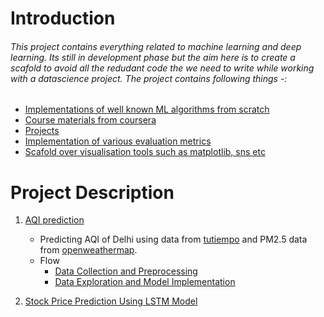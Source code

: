 # Introduction
###### This project contains everything related to machine learning and deep learning. Its still in development phase but the aim here is to create a scafold to avoid all the redudant code the we need to write while working with a datascience project. The project contains following things -:

- [Implementations of well known ML algorithms from scratch](https://github.com/vik228/deeplearning_ai/tree/master/algorithms "Implementations of well known ML algorithms from scratch")
- [Course materials from coursera](https://github.com/vik228/deeplearning_ai/tree/master/coursera_courses "Course materials from coursera")
- [Projects](https://github.com/vik228/deeplearning_ai/tree/master/Projects "Projects")
- [Implementation of various evaluation metrics](https://github.com/vik228/deeplearning_ai/blob/master/algorithm_performance/matrics.py "Implementation of various evaluation metrics")
- [Scafold over visualisation tools such as matplotlib, sns etc](https://github.com/vik228/deeplearning_ai/tree/master/data_visualisation "Scafold over visualisation tools such as matplotlib, sns etc")

# Project Description
1. [AQI prediction](https://github.com/vik228/deeplearning_ai/tree/master/Projects/AQI "AQI prediction")
	 - Predicting AQI of Delhi using data from [tutiempo](https://en.tutiempo.net/ "tutiempo") and PM2.5 data from [openweathermap](https://openweathermap.org/ "openweathermap").
	 - Flow
		 - [Data Collection and Preprocessing](https://github.com/vik228/deeplearning_ai/blob/master/Projects/AQI/data_collection.py "Data Collection")
		 - [Data Exploration and Model Implementation](https://github.com/vik228/deeplearning_ai/blob/master/Projects/AQI/AQI%20Prediction.ipynb "Model Implementation")

2. [Stock Price Prediction Using LSTM Model](https://github.com/vik228/deeplearning_ai/tree/master/Projects/stock-price-prediction-using-lstm "Stock Price Prediction Using LSTM Model")
